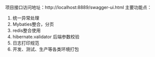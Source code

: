项目接口访问地址：http://localhost:8889/swagger-ui.html
主要功能点：
1. 统一异常处理
2. Mybaties整合，分页
3. redis整合使用
4. hibernate.validator 后端参数校验
5. 日志打印规范
6. 开发、测试、生产等各类环境打包